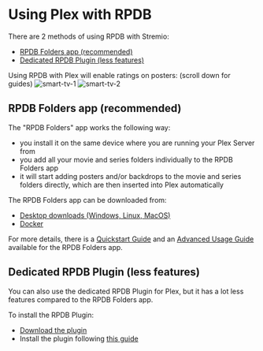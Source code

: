 # Using Plex with RPDB

There are 2 methods of using RPDB with Stremio:
- [RPDB Folders app (recommended)](#stremio-addons-that-support-rpdb-all-platforms)
- [Dedicated RPDB Plugin (less features)](#alternative-method-for-desktop-only)

Using RPDB with Plex will enable ratings on posters: (scroll down for guides)
![smart-tv-1](https://github.com/jaruba/rpdb-help/assets/1777923/1e1e581f-93c1-4526-a53f-13badd0044cb)
![smart-tv-2](https://github.com/jaruba/rpdb-help/assets/1777923/a0834cea-4675-41ee-9c61-25422d00d295)

## RPDB Folders app (recommended)

The "RPDB Folders" app works the following way:
- you install it on the same device where you are running your Plex Server from
- you add all your movie and series folders individually to the RPDB Folders app
- it will start adding posters and/or backdrops to the movie and series folders directly, which are then inserted into Plex automatically

The RPDB Folders app can be downloaded from:
- [Desktop downloads (Windows, Linux, MacOS)](https://github.com/RatingPosterDB/rpdb-folders/releases)
- [Docker](https://github.com/RatingPosterDB/rpdb-folders-docker/blob/main/README.md)

For more details, there is a [Quickstart Guide](https://github.com/RatingPosterDB/rpdb-folders/wiki/Quick-Start-Guide) and an [Advanced Usage Guide](https://github.com/RatingPosterDB/rpdb-folders/wiki/Advanced-Usage) available for the RPDB Folders app.

## Dedicated RPDB Plugin (less features)

You can also use the dedicated RPDB Plugin for Plex, but it has a lot less features compared to the RPDB Folders app.

To install the RPDB Plugin:
- [Download the plugin](https://github.com/RatingPosterDB/RPDB-Media-Agent.bundle/releases/tag/v0.0.5)
- Install the plugin following [this guide](https://support.plex.tv/articles/201187656-how-do-i-manually-install-a-plugin/)
